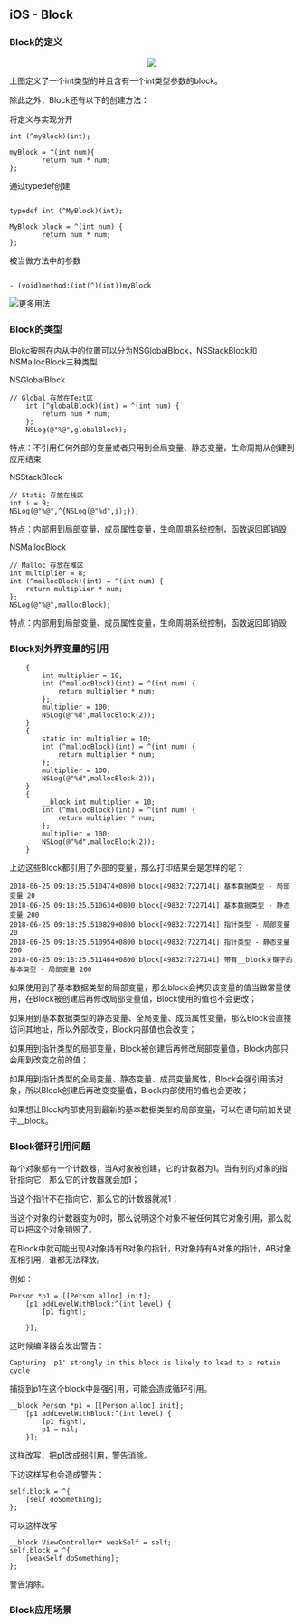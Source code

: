 ## iOS - Block 

### Block的定义

<p align="center"> 
<img src="https://github.com/sunnnybear/Zeno-Blog/blob/master/content/images/block1.png">
</p> 

上图定义了一个int类型的并且含有一个int类型参数的block。

除此之外，Block还有以下的创建方法：

将定义与实现分开

```objc
int (^myBlock)(int);
    
myBlock = ^(int num){
        return num * num;
};
```

通过typedef创建

```objc

typedef int (^MyBlock)(int);

MyBlock block = ^(int num) {
        return num * num;
};

```

被当做方法中的参数

```objc

- (void)method:(int(^)(int))myBlock 

```

![更多用法](https://github.com/sunnnybear/Zeno-Blog/blob/master/content/images/block2.png)

### Block的类型

Blokc按照在内从中的位置可以分为NSGlobalBlock，NSStackBlock和NSMallocBlock三种类型

NSGlobalBlock
```obcj
// Global 存放在Text区
    int (^globalBlock)(int) = ^(int num) {
        return num * num;
    };
    NSLog(@"%@",globalBlock);
```
特点：不引用任何外部的变量或者只用到全局变量、静态变量，生命周期从创建到应用结束

NSStackBlock
```obcj
// Static 存放在栈区
int i = 9;
NSLog(@"%@",^{NSLog(@"%d",i);});

```
特点：内部用到局部变量、成员属性变量，生命周期系统控制，函数返回即销毁

NSMallocBlock
```obcj
// Malloc 存放在堆区
int multiplier = 8;
int (^mallocBlock)(int) = ^(int num) {
    return multiplier * num;
};
NSLog(@"%@",mallocBlock);

```
特点：内部用到局部变量、成员属性变量，生命周期系统控制，函数返回即销毁

### Block对外界变量的引用
```objc
    {
        int multiplier = 10;
        int (^mallocBlock)(int) = ^(int num) {
            return multiplier * num;
        };
        multiplier = 100;
        NSLog(@"%d",mallocBlock(2));
    }
    {
        static int multiplier = 10;
        int (^mallocBlock)(int) = ^(int num) {
            return multiplier * num;
        };
        multiplier = 100;
        NSLog(@"%d",mallocBlock(2));
    }
    {
        __block int multiplier = 10;
        int (^mallocBlock)(int) = ^(int num) {
            return multiplier * num;
        };
        multiplier = 100;
        NSLog(@"%d",mallocBlock(2));
    }
```
上边这些Block都引用了外部的变量，那么打印结果会是怎样的呢？

```objc
2018-06-25 09:18:25.510474+0800 block[49832:7227141] 基本数据类型 - 局部变量 20
2018-06-25 09:18:25.510634+0800 block[49832:7227141] 基本数据类型 - 静态变量 200
2018-06-25 09:18:25.510829+0800 block[49832:7227141] 指针类型 - 局部变量 20
2018-06-25 09:18:25.510954+0800 block[49832:7227141] 指针类型 - 静态变量 200
2018-06-25 09:18:25.511464+0800 block[49832:7227141] 带有__block关键字的基本类型 - 局部变量 200
```
如果使用到了基本数据类型的局部变量，那么block会拷贝该变量的值当做常量使用，在Block被创建后再修改局部变量值，Block使用的值也不会更改；

如果用到基本数据类型的静态变量、全局变量、成员属性变量，那么Block会直接访问其地址，所以外部改变，Block内部值也会改变；

如果用到指针类型的局部变量，Block被创建后再修改局部变量值，Block内部只会用到改变之前的值；

如果用到指针类型的全局变量、静态变量、成员变量属性，Block会强引用该对象，所以Block创建后再改变变量值，Block内部使用的值也会更改；

如果想让Block内部使用到最新的基本数据类型的局部变量，可以在语句前加关键字__block。

### Block循环引用问题

每个对象都有一个计数器，当A对象被创建，它的计数器为1。当有别的对象的指针指向它，那么它的计数器就会加1；

当这个指针不在指向它，那么它的计数器就减1；

当这个对象的计数器变为0时，那么说明这个对象不被任何其它对象引用，那么就可以把这个对象销毁了。

在Block中就可能出现A对象持有B对象的指针，B对象持有A对象的指针，AB对象互相引用，谁都无法释放。

例如：
```objc
Person *p1 = [[Person alloc] init];
    [p1 addLevelWithBlock:^(int level) {
        [p1 fight];
        
    }];
```
这时候编译器会发出警告：

```objc
Capturing 'p1' strongly in this block is likely to lead to a retain cycle
```
捕捉到p1在这个block中是强引用，可能会造成循环引用。

```objc
__block Person *p1 = [[Person alloc] init];
    [p1 addLevelWithBlock:^(int level) {
        [p1 fight];
        p1 = nil;
    }];
```
这样改写，把p1改成弱引用，警告消除。

下边这样写也会造成警告：

```objc
self.block = ^{
    [self doSomething];
};
```

可以这样改写

```objc
__block ViewController* weakSelf = self;
self.block = ^{
    [weakSelf doSomething];
};
```

警告消除。

### Block应用场景
